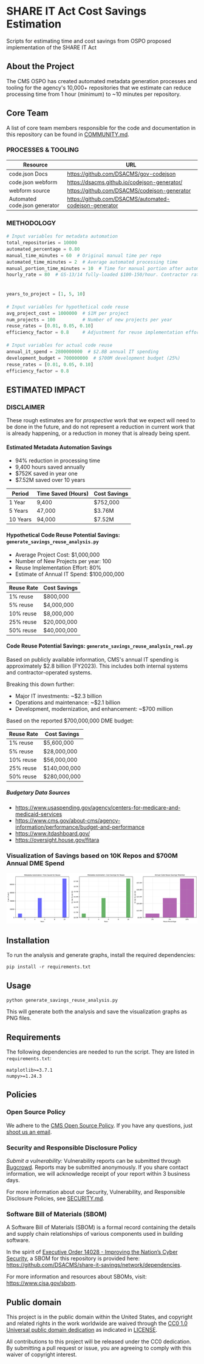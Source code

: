 # SHARE IT Act Cost Savings Estimation

Scripts for estimating time and cost savings from OSPO proposed implementation of the SHARE IT Act

## About the Project

The CMS OSPO has created automated metadata generation processes and tooling for the agency's 10,000+ repositories that we estimate can reduce processing time from 1 hour (minimum) to ~10 minutes per repository. 

## Core Team

A list of core team members responsible for the code and documentation in this repository can be found in [COMMUNITY.md](COMMUNITY.md).

### PROCESSES & TOOLING
| Resource | URL |
|----------|-----|
| code.json Docs | https://github.com/DSACMS/gov-codejson |
| code.json webform | https://dsacms.github.io/codejson-generator/ |
| webform source | https://github.com/DSACMS/codejson-generator |
| Automated code.json generator | https://github.com/DSACMS/automated-codejson-generator |


### METHODOLOGY 
```python
# Input variables for metadata automation
total_repositories = 10000
automated_percentage = 0.80
manual_time_minutes = 60  # Original manual time per repo
automated_time_minutes = 2  # Average automated processing time
manual_portion_time_minutes = 10  # Time for manual portion after automation
hourly_rate = 80  # GS-13/14 fully-loaded $100-150/hour. Contractor rates range $125-200/hour.


years_to_project = [1, 5, 10]

# Input variables for hypothetical code reuse
avg_project_cost = 1000000  # $1M per project
num_projects = 100          # Number of new projects per year
reuse_rates = [0.01, 0.05, 0.10]
efficiency_factor = 0.8     # Adjustment for reuse implementation effort

# Input variables for actual code reuse
annual_it_spend = 2800000000  # $2.8B annual IT spending
development_budget = 700000000  # $700M development budget (25%)
reuse_rates = [0.01, 0.05, 0.10]
efficiency_factor = 0.8

```


## ESTIMATED IMPACT
### DISCLAIMER
These rough estimates are for *prospective* work that we expect will need to be done in the future, and do not represent a reduction in current work that is already happening, or a reduction in money that is already being spent.


#### Estimated Metadata Automation Savings
- 94% reduction in processing time
- 9,400 hours saved annually
- $752K saved in year one
- $7.52M saved over 10 years

| Period | Time Saved (Hours) | Cost Savings |
|--------|--------------------|--------------|
| 1 Year | 9,400 | $752,000 |
| 5 Years | 47,000 | $3.76M |
| 10 Years | 94,000 | $7.52M |

#### Hypothetical Code Reuse Potential Savings: `generate_savings_reuse_analysis.py`
- Average Project Cost: $1,000,000
- Number of New Projects per year: 100
- Reuse Implementation Effort: 80%
- Estimate of Annual IT Spend: $100,000,000

| Reuse Rate |  Cost Savings |
|------------|---------------|
| 1% reuse   | $800,000  |
| 5% reuse   | $4,000,000 |
| 10% reuse  | $8,000,000  |
| 25% reuse  | $20,000,000 |
| 50% reuse  | $40,000,000 |

#### Code Reuse Potential Savings: `generate_savings_reuse_analysis_real.py`

Based on publicly available information, CMS's annual IT spending is approximately $2.8 billion (FY2023). This includes both internal systems and contractor-operated systems.


Breaking this down further:
- Major IT investments: ~$2.3 billion
- Operations and maintenance: ~$2.1 billion
- Development, modernization, and enhancement: ~$700 million

Based on the reported $700,000,000 DME budget:

| Reuse Rate |  Cost Savings |
|------------|---------------|
| 1% reuse   | $5,600,000  |
| 5% reuse   | $28,000,000 |
| 10% reuse  | $56,000,000  |
| 25% reuse  | $140,000,000 |
| 50% reuse  | $280,000,000 |

##### Budgetary Data Sources
- https://www.usaspending.gov/agency/centers-for-medicare-and-medicaid-services
- https://www.cms.gov/about-cms/agency-information/performance/budget-and-performance
- https://www.itdashboard.gov/
- https://oversight.house.gov/fitara


### Visualization of Savings based on 10K Repos and $700M Annual DME Spend
![Time and Cost Savings](reuse_savings_analysis_real.png)


## Installation
To run the analysis and generate graphs, install the required dependencies:

    pip install -r requirements.txt

## Usage

    python generate_savings_reuse_analysis.py


This will generate both the analysis and save the visualization graphs as PNG files.

## Requirements

The following dependencies are needed to run the script. They are listed in `requirements.txt`:

    matplotlib>=3.7.1
    numpy>=1.24.3

## Policies

### Open Source Policy

We adhere to the [CMS Open Source
Policy](https://github.com/CMSGov/cms-open-source-policy). If you have any
questions, just [shoot us an email](mailto:opensource@cms.hhs.gov).

### Security and Responsible Disclosure Policy

_Submit a vulnerability:_ Vulnerability reports can be submitted through [Bugcrowd](https://bugcrowd.com/cms-vdp). Reports may be submitted anonymously. If you share contact information, we will acknowledge receipt of your report within 3 business days.

For more information about our Security, Vulnerability, and Responsible Disclosure Policies, see [SECURITY.md](SECURITY.md).

### Software Bill of Materials (SBOM)

A Software Bill of Materials (SBOM) is a formal record containing the details and supply chain relationships of various components used in building software.

In the spirit of [Executive Order 14028 - Improving the Nation’s Cyber Security](https://www.gsa.gov/technology/it-contract-vehicles-and-purchasing-programs/information-technology-category/it-security/executive-order-14028), a SBOM for this repository is provided here: https://github.com/DSACMS/share-it-savings/network/dependencies.

For more information and resources about SBOMs, visit: https://www.cisa.gov/sbom.

## Public domain

This project is in the public domain within the United States, and copyright and related rights in the work worldwide are waived through the [CC0 1.0 Universal public domain dedication](https://creativecommons.org/publicdomain/zero/1.0/) as indicated in [LICENSE](LICENSE).

All contributions to this project will be released under the CC0 dedication. By submitting a pull request or issue, you are agreeing to comply with this waiver of copyright interest.
